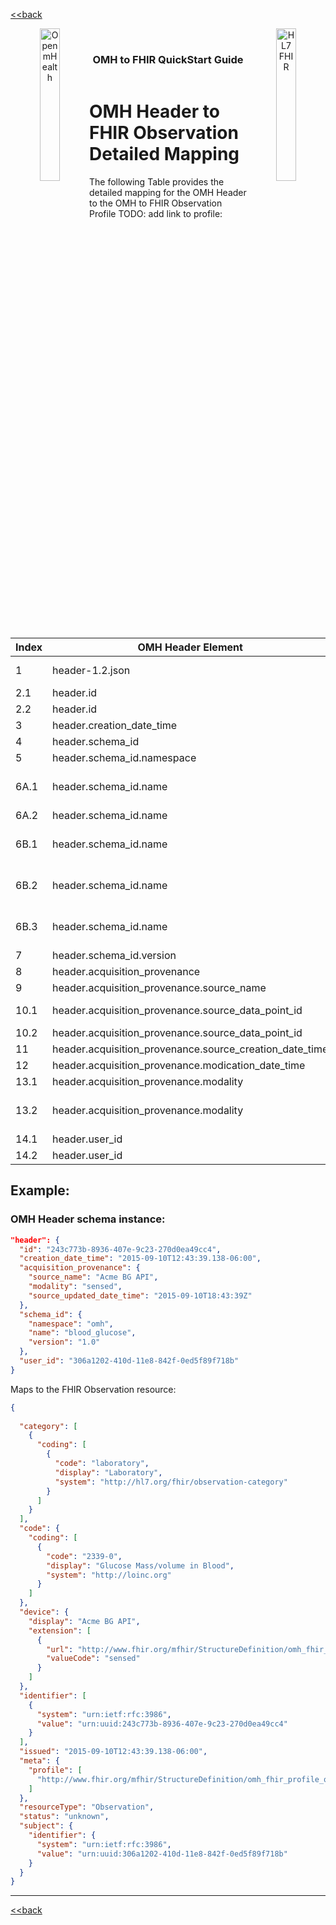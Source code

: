 [<<back](../README.md)
<!---
tags: omh2fhir
title: wide-template
--->

<!-- icons -->
<header>
<a href="https://www.openmhealth.org/">
<img style="float: left" width="25%" height="25%" src="https://www.openmhealth.org/wp-content/themes/openmhealth2015/dist/images/logo@2x.png" alt="Open mHealth">
</a>


<a href="http://hl7.org/fhir">
<img style="float: right" width="25%" height="25%" src="http://build.fhir.org/assets/images/fhir-logo-www.png" alt="HL7 FHIR">
</a>

<br />

<h3 class="logoHeader" style="text-align: center">OMH to FHIR QuickStart Guide</h3>
</header>


<!-- wide style: to accomodate tables -->



# OMH Header to FHIR Observation Detailed Mapping

The following Table provides the detailed mapping for the OMH Header to the OMH to FHIR Observation Profile TODO: add link to profile:


|Index|OMH  Header Element|FHIR Attribute|Mapping Instructions|
|---|---|---|---|
|1|header-1.2.json|OMH to FHIR Observation Profile||
|2.1|header.id||concatenation of  "urn:uuid:" + header.id|
|2.2|header.id|identifier[0].system|fixed to "urn:ietf:rfc:3986"|
|3|header.creation_date_time|issued|= header.creation_date_time|
|4|header.schema_id|None||
|5|header.schema_id.namespace|None||
|6A.1|header.schema_id.name|category[0].coding[0].code|Map header.schema_id.name to column "Observation.category.code" using  the [OMH DataPoint Element to FHIR Element Mapping Table](/d4c66YHxQxi9Xqv_0qBpJA)|
|6A.2|header.schema_id.name|category[0].coding[0].system|fixed to "http://hl7.org/fhir/observation-category"|
|6B.1|header.schema_id.name|code.coding[0].code|Map header.schema_id.name to column "Observation.code.code" using  the [data_point_mapping_table](#)|
|6B.2|header.schema_id.name|code.coding[0].system|Map header.schema_id.name to column "Observation.code.system" using  the [data_point_mapping_table](#)|
|6B.3|header.schema_id.name|code.coding[0].display|Map header.schema_id.name to column "Observation.code.display" using  the [data_point_mapping_table](#)|
|7|header.schema_id.version|None||
|8|header.acquisition_provenance|None||
|9|header.acquisition_provenance.source_name|device.display|= header.acquisition_provenance.source_name|
|10.1|header.acquisition_provenance.source_data_point_id|identifier[1].value|concatenation of  "urn:uuid:" + header.acquisition_provenance.source_data_point_id|
|10.2|header.acquisition_provenance.source_data_point_id|identifier[1].system|fixed to "urn:ietf:rfc:3986"|
|11|header.acquisition_provenance.source_creation_date_time|None||
|12|header.acquisition_provenance.modication_date_time|None||
|13.1|header.acquisition_provenance.modality|device.extension[0].valueCode|= header.acquisition_provenance.modality|
|13.2|header.acquisition_provenance.modality|device.extension[0].url|fixed to "http://www.fhir.org/mfhir/StructureDefinition/extenion-modality"|
|14.1|header.user_id|subject.identifier.value|concatenation of  "urn:uuid:" + header.user_id|
|14.2|header.user_id|subject.identifier.system|fixed to "urn:ietf:rfc:3986"|


## Example:

### OMH Header schema instance:

~~~json
"header": {
  "id": "243c773b-8936-407e-9c23-270d0ea49cc4",
  "creation_date_time": "2015-09-10T12:43:39.138-06:00",
  "acquisition_provenance": {
    "source_name": "Acme BG API",
    "modality": "sensed",
    "source_updated_date_time": "2015-09-10T18:43:39Z"
  },
  "schema_id": {
    "namespace": "omh",
    "name": "blood_glucose",
    "version": "1.0"
  },
  "user_id": "306a1202-410d-11e8-842f-0ed5f89f718b"
}
~~~

Maps to the FHIR Observation resource:

~~~json
{
  
  "category": [
    {
      "coding": [
        {
          "code": "laboratory",
          "display": "Laboratory",
          "system": "http://hl7.org/fhir/observation-category"
        }
      ]
    }
  ],
  "code": {
    "coding": [
      {
        "code": "2339-0",
        "display": "Glucose Mass/volume in Blood",
        "system": "http://loinc.org"
      }
    ]
  },
  "device": {
    "display": "Acme BG API",
    "extension": [
      {
        "url": "http://www.fhir.org/mfhir/StructureDefinition/omh_fhir_observation_device_modality",
        "valueCode": "sensed"
      }
    ]
  },
  "identifier": [
    {
      "system": "urn:ietf:rfc:3986",
      "value": "urn:uuid:243c773b-8936-407e-9c23-270d0ea49cc4"
    }
  ],
  "issued": "2015-09-10T12:43:39.138-06:00",
  "meta": {
    "profile": [
      "http://www.fhir.org/mfhir/StructureDefinition/omh_fhir_profile_quantitative_observation"
    ]
  },
  "resourceType": "Observation",
  "status": "unknown",
  "subject": {
    "identifier": {
      "system": "urn:ietf:rfc:3986",
      "value": "urn:uuid:306a1202-410d-11e8-842f-0ed5f89f718b"
    }
  }
}
~~~


---

[<<back](../README.md)